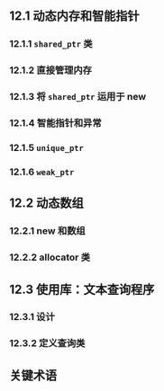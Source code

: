 ## 12.1 动态内存和智能指针
### 12.1.1 `shared_ptr` 类
### 12.1.2 直接管理内存
### 12.1.3 将 `shared_ptr` 运用于 new
### 12.1.4 智能指针和异常
### 12.1.5 `unique_ptr`
### 12.1.6 `weak_ptr`
## 12.2 动态数组
### 12.2.1 new 和数组
### 12.2.2 allocator 类
## 12.3 使用库：文本查询程序
### 12.3.1 设计
### 12.3.2 定义查询类
## 关键术语
